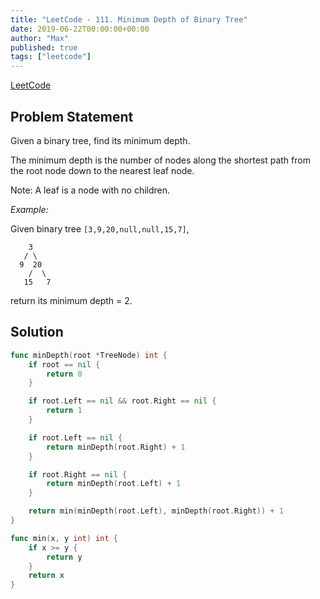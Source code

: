 ```yaml
---
title: "LeetCode - 111. Minimum Depth of Binary Tree"
date: 2019-06-22T00:00:00+00:00
author: "Max"
published: true
tags: ["leetcode"]
---
```


[LeetCode](https://leetcode.com/problems/minimum-depth-of-binary-tree/)

## Problem Statement

Given a binary tree, find its minimum depth.

The minimum depth is the number of nodes along the shortest path from the root node down to the nearest leaf node.

Note: A leaf is a node with no children.

*Example:*

Given binary tree `[3,9,20,null,null,15,7]`,

```
    3
   / \
  9  20
    /  \
   15   7
```

return its minimum depth = 2.


## Solution

```go
func minDepth(root *TreeNode) int {
	if root == nil {
		return 0
	}

	if root.Left == nil && root.Right == nil {
		return 1
	}

	if root.Left == nil {
		return minDepth(root.Right) + 1
	}

	if root.Right == nil {
		return minDepth(root.Left) + 1
	}

	return min(minDepth(root.Left), minDepth(root.Right)) + 1
}

func min(x, y int) int {
	if x >= y {
		return y
	}
	return x
}
```
